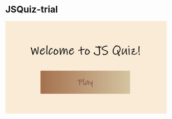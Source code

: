 # JSQuiz-trial

![Screen shot](https://github.com/AnisyaPurnama/JSQuiz-trial/blob/main/js%20quiz.png?raw=true)
